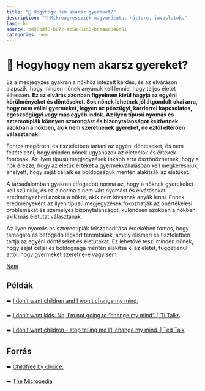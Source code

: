 ```yaml
---
title: "🚫 Hogyhogy nem akarsz gyereket?"
description: "🚫 Mikroagressziók magyarázata, háttere, javaslatok."
lang: hu
source: bd98bdf8-b072-4b58-81d2-bde4ac846d91
categories: nem
---
```


<div class="wiki-content agression-title">

# 🚫 Hogyhogy nem akarsz gyereket?

Ez a megjegyzés gyakran a nőkhöz intézett kérdés, és az elváráson alapszik, hogy minden nőnek anyának kell lennie, hogy teljes életet élhessen. **Ez az elvárás azonban figyelmen kívül hagyja az egyéni körülményeket és döntéseket. Sok nőnek lehetnek jól átgondolt okai arra, hogy nem vállal gyermeket, legyen az pénzügyi, karrierrel kapcsolatos, egészségügyi vagy más egyéb indok. Az ilyen típusú nyomás és sztereotípiák könnyen szorongást és bizonytalanságot kelthetnek azokban a nőkben, akik nem szeretnének gyereket, de eztől eltérően választanak.**

Fontos megérteni és tiszteletben tartani az egyéni döntéseket, és nem feltételezni, hogy minden nőnek ugyanazok az életcélok és értékek fontosak. Az ilyen típusú megjegyzések inkább arra ösztönözhetnek, hogy a nők érezze, hogy az életük értékét a gyermekvállalásban kell megkeresniük, ahelyett, hogy saját céljaik és boldogságuk mentén alakítsák az életüket.

A társadalomban gyakran elfogadott norma az, hogy a nőknek gyerekeket kell szülniük, és ez a norma a nem várt nyomást és elvárásokat eredményezheti azokra a nőkre, akik nem kívánnak anyák lenni. Ennek eredményeként az ilyen típusú megjegyzések fokozhatják az önértékelési problémákat és személyes bizonytalanságot, különösen azokban a nőkben, akik más életutat választanak.

Az ilyen nyomás és sztereotípiák felszabadítása érdekében fontos, hogy támogató és befogadó légkört teremtsünk, amely elismeri és tiszteletben tartja az egyéni döntéseket és életutakat. Ez lehetővé teszi minden nőnek, hogy saját céljai és boldogsága mentén alakítsa ki az életét, függetlenül attól, hogy gyermeket szeretne-e vagy sem.

<div class="categories">

[Nem](/#/entry?id=nem)

</div>

## Példák

➡️ [I don’t want children and I won’t change my mind.](https://www.womenshealthmag.com/uk/health/female-health/a707184/why-i-dont-want-kids/)

➡️ [I don’t want kids. No, I’m not going to “change my mind”. | Ti Talks](https://www.youtube.com/watch?v=B8-_8G51qrE)

➡️ [I don’t want children - stop telling me I’ll change my mind. | Ted Talk](https://www.youtube.com/watch?v=A_xXC37CDSw)


## Forrás

➡️ [Childfree by choice.](https://www.theguardian.com/lifeandstyle/2019/jun/02/childfree-by-choice-stop-telling-me-ill-change-my-mind-later)

➡️ [The Micropedia](https://www.themicropedia.org/)


</div>